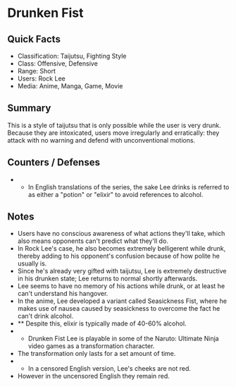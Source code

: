 # Drunken Fist

## Quick Facts
- Classification: Taijutsu, Fighting Style
- Class: Offensive, Defensive
- Range: Short
- Users: Rock Lee
- Media: Anime, Manga, Game, Movie

## Summary
This is a style of taijutsu that is only possible while the user is very drunk. Because they are intoxicated, users move irregularly and erratically: they attack with no warning and defend with unconventional motions.

## Counters / Defenses
- * In English translations of the series, the sake Lee drinks is referred to as either a "potion" or "elixir" to avoid references to alcohol.

## Notes
- Users have no conscious awareness of what actions they'll take, which also means opponents can't predict what they'll do.
- In Rock Lee's case, he also becomes extremely belligerent while drunk, thereby adding to his opponent's confusion because of how polite he usually is.
- Since he's already very gifted with taijutsu, Lee is extremely destructive in his drunken state; Lee returns to normal shortly afterwards.
- Lee seems to have no memory of his actions while drunk, or at least he can't understand his hangover.
- In the anime, Lee developed a variant called Seasickness Fist, where he makes use of nausea caused by seasickness to overcome the fact he can't drink alcohol.
- ** Despite this, elixir is typically made of 40-60% alcohol.
- * Drunken Fist Lee is playable in some of the Naruto: Ultimate Ninja video games as a transformation character.
- The transformation only lasts for a set amount of time.
- * In a censored English version, Lee's cheeks are not red.
- However in the uncensored English they remain red.

